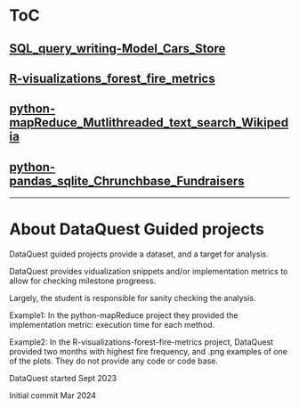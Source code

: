 # ToC

## [SQL_query_writing-Model_Cars_Store](/SQL_query_writing-Model_Cars_Store)

## [R-visualizations_forest_fire_metrics](/R-visualizations_forest_fire_metrics)

## [python-mapReduce_Mutlithreaded_text_search_Wikipedia](/python-mapReduce_Mutlithreaded_text_search_Wikipedia)

## [python-pandas_sqlite_Chrunchbase_Fundraisers](/python-pandas_sqlite_Chrunchbase_Fundraisers)


---

# About DataQuest Guided projects

DataQuest guided projects provide a dataset, and a target for analysis.

DataQuest provides vidualization snippets and/or implementation metrics to allow for checking milestone progreess.

Largely, the student is responsible for sanity checking the analysis.

Example1: In the python-mapReduce project they provided the implementation metric: execution time for each method.

Example2: In the R-visualizations-forest-fire-metrics project, DataQuest provided two months with highest fire frequency, and .png examples of one of the plots.
  They do not provide any code or code base.

DataQuest started Sept 2023

Initial commit Mar 2024
